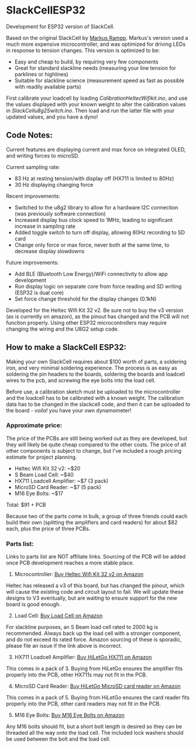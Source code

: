 # SlackCellESP32
Development for ESP32 version of SlackCell.

Based on the original SlackCell by [Markus Rampp](https://markusrampp.eu/SlackCell/). Markus's version used a much more expensive microcontroller, and was optimized for driving LEDs in response to tension changes. This version is optimized to be:
- Easy and cheap to build, by requiring very few components
- Great for standard slackline needs (measuring your line tension for parklines or highlines)
- Suitable for slackline science (measurement speed as fast as possible with readily available parts)

First calibrate your loadcell by loading *CalibrationHeltecWifikit.ino*, and use the values displayed with your known weight to alter the calibration values in *SlackCellu8g2Switch.ino*. Then load and run the latter file with your updated values, and you have a dyno!

## Code Notes:
Current features are displaying current and max force on integrated OLED, and writing forces to microSD.

Current sampling rate:
- 83 Hz at resting tension/with display off (HX711 is limited to 80Hz)
- 30 Hz displaying changing force

Recent improvements:
- Switched to the u8g2 library to allow for a hardware I2C connection (was previously software connection)
- Increased display bus clock speed to 1MHz, leading to significant increase in sampling rate
- Added toggle switch to turn off display, allowing 80Hz recording to SD card
- Change only force or max force, never both at the same time, to decrease display slowdowns

Future improvements:
- Add BLE (Bluetooth Low Energy)/WiFi connectivity to allow app development
- Run display logic on separate core from force reading and SD writing (ESP32 is dual core)
- Set force change threshold for the display changes (0.1kN)

Developed for the Heltec Wifi Kit 32 v2. Be sure not to buy the v3 version (as is currently on amazon), as the pinout has changed and the PCB will not function properly. 
Using other ESP32 microcontrollers may require changing the wiring and the U8G2 setup code.

## How to make a SlackCell ESP32:

Making your own SlackCell requires about $100 worth of parts, a soldering iron, and very minimal soldering experience. The process is as easy as soldering the pin headers to the boards, soldering the boards and loadcell wires to the pcb, and screwing the eye bolts into the load cell.

Before use, a calibration sketch must be uploaded to the microcontroller and the loadcell has to be calibrated with a known weight. The calibration data has to be changed in the slackcell code, and then it can be uploaded to the board - *voila!* you have your own dynamometer!

### Approximate price:

The price of the PCBs are still being worked out as they are developed, but they will likely be quite cheap compared to the other costs. The price of all other components is subject to change, but I've included a rough pricing estimate for project planning.

- Heltec Wifi Kit 32 v2: ~$20
- S Beam Load Cell: ~$40
- HX711 Loadcell Amplifier: ~$7 (3 pack)
- MicroSD Card Reader: ~$7 (5 pack)
- M16 Eye Bolts: ~$17

Total: $91 + PCB

Because two of the parts come in bulk, a group of three friends could each build their own (splitting the amplifiers and card readers) for about $82 each, plus the price of three PCBs.

### Parts list:
Links to parts list are NOT affiliate links. Sourcing of the PCB will be added once PCB development reaches a more stable place.

1. Microcontroller: [Buy Heltec Wifi Kit 32 v2 on Amazon](https://www.amazon.com/MakerFocus-Development-0-96inch-Display-Compatible/dp/B076KJZ5QM/)

Heltec has released a v3 of this board, but has changed the pinout, which will cause the existing code and circuit layout to fail. We will update these designs to V3 eventually, but are waiting to ensure support for the new board is good enough.

2. Load Cell: [Buy Load Cell on Amazon](https://www.amazon.com/Portable-High-Precision-Pressure-Tension-Weighing/dp/B077YHFCX4/)

For slackline purposes, an S Beam load cell rated to 2000 kg is recommended. Always back up the load cell with a stronger component, and do not exceed its rated force. Amazon sourcing of these is sporadic, please file an issue if the link above is incorrect.

3. HX711 Loadcell Amplifier: [Buy HiLetGo HX711 on Amazon](https://www.amazon.com/HiLetgo-Weighing-Dual-Channel-Precision-Pressure/dp/B00XRRNCOO)

This comes in a pack of 3. Buying from HiLetGo ensures the amplifier fits properly into the PCB, other HX711s may not fit in the PCB.

4. MicroSD Card Reader: [Buy HiLetGo MicroSD card reader on Amazon](https://www.amazon.com/HiLetgo-Adater-Interface-Conversion-Arduino/dp/B07BJ2P6X6/)

This comes in a pack of 5. Buying from HiLetGo ensures the card reader fits properly into the PCB, other card readers may not fit in the PCB.

5. M16 Eye Bolts: [Buy M16 Eye Bolts on Amazon](https://www.amazon.com/gp/product/B07G1TND28/)

Any M16 bolts should fit, but a short bolt length is desired so they can be threaded all the way onto the load cell. The included lock washers should be used between the bolt and the load cell. 
